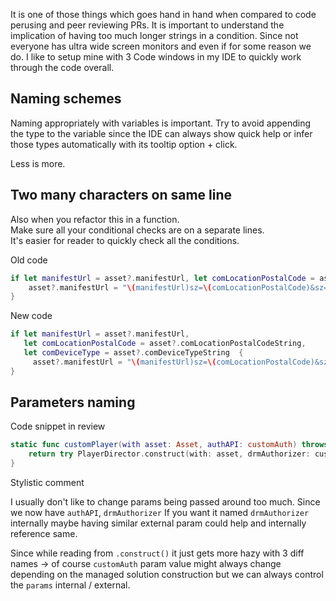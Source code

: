 
It is one of those things which goes hand in hand when compared to code perusing and peer reviewing PRs. It is important to understand the implication of having too much longer strings in a condition. Since not everyone has ultra wide screen monitors and even if for some reason we do. I like to setup mine with 3 Code windows in my IDE to quickly work through the code overall.


## Naming schemes

Naming appropriately with variables is important. Try to avoid appending the type to the variable since the IDE can always show quick help or infer those types automatically with its tooltip option + click.

Less is more.


## Two many characters on same line

Also when you refactor this in a function.  
Make sure all your conditional checks are on a separate lines.  
It's easier for reader to quickly check all the conditions.

Old code 

```swift
if let manifestUrl = asset?.manifestUrl, let comLocationPostalCode = asset?.comLocationPostalCodeString, let comDeviceType = asset?.comDeviceTypeString  {
    asset?.manifestUrl = "\(manifestUrl)sz=\(comLocationPostalCode)&sz=\(comDeviceType)"
}
```

New code
```swift
if let manifestUrl = asset?.manifestUrl,
   let comLocationPostalCode = asset?.comLocationPostalCodeString, 
   let comDeviceType = asset?.comDeviceTypeString  {
     asset?.manifestUrl = "\(manifestUrl)sz=\(comLocationPostalCode)&sz=\(comDeviceType)"
}
```



## Parameters naming

Code snippet in review
```swift
static func customPlayer(with asset: Asset, authAPI: customAuth) throws -> PlayerConstruction {|
	return try PlayerDirector.construct(with: asset, drmAuthorizer: customAuth) 
}
```

Stylistic comment

I usually don't like to change params being passed around too much. 
Since we now have `authAPI`, `drmAuthorizer` If you want it named `drmAuthorizer` internally maybe having similar external param could help and internally reference same. 


Since while reading from `.construct()` it just gets more hazy with 3 diff names -> of course `customAuth` param value might always change depending on the managed solution construction but we can always control the `params` internal / external.